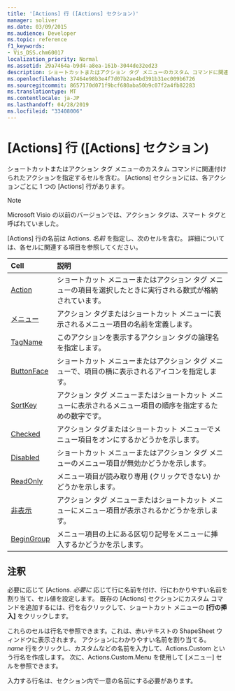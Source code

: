 ```yaml
---
title: '[Actions] 行 ([Actions] セクション)'
manager: soliver
ms.date: 03/09/2015
ms.audience: Developer
ms.topic: reference
f1_keywords:
- Vis_DSS.chm60017
localization_priority: Normal
ms.assetid: 29a7464a-b9d4-a8ea-161b-3044de32ed23
description: ショートカットまたはアクション タグ メニューのカスタム コマンドに関連付けられたアクションを指定するセルを含む。 [Actions] セクションには、各アクションごとに 1 つの [Actions] 行があります。
ms.openlocfilehash: 37464e98b3e4f7d07b2ae4bd391b31ec009b6726
ms.sourcegitcommit: 8657170d071f9bcf680aba50b9c07f2a4fb82283
ms.translationtype: MT
ms.contentlocale: ja-JP
ms.lasthandoff: 04/28/2019
ms.locfileid: "33408006"
---
```

# <a name="actions-row-actions-section"></a>[Actions] 行 ([Actions] セクション)

ショートカットまたはアクション タグ メニューのカスタム コマンドに関連付けられたアクションを指定するセルを含む。 [Actions] セクションには、各アクションごとに 1 つの [Actions] 行があります。
  
> [!NOTE]
> Microsoft Visio の以前のバージョンでは、アクション タグは、スマート タグと呼ばれていました。 
  
[Actions] 行の名前は Actions. *名前*  を指定し、次のセルを含む。 詳細については、各セルに関連する項目を参照してください。 
  
|**Cell**|**説明**|
|:-----|:-----|
|[Action](action-cell-actions-section.md) <br/> |ショートカット メニューまたはアクション タグ メニューの項目を選択したときに実行される数式が格納されています。  <br/> |
|[メニュー](menu-cell-actions-section.md) <br/> |アクション タグまたはショートカット メニューに表示されるメニュー項目の名前を定義します。  <br/> |
|[TagName](tagname-cell-actions-section.md) <br/> |このアクションを表示するアクション タグの論理名を指定します。  <br/> |
|[ButtonFace](buttonface-cell-actions-section.md) <br/> |ショートカット メニューまたはアクション タグ メニューで、項目の横に表示されるアイコンを指定します。  <br/> |
|[SortKey](sortkey-cell-actions-section.md) <br/> |アクション タグ メニューまたはショートカット メニューに表示されるメニュー項目の順序を指定するための数字です。  <br/> |
|[Checked](checked-cell-actions-section.md) <br/> |アクション タグまたはショートカット メニューでメニュー項目をオンにするかどうかを示します。  <br/> |
|[Disabled](disabled-cell-actions-section.md) <br/> |ショートカット メニューまたはアクション タグ メニューのメニュー項目が無効かどうかを示します。  <br/> |
|[ReadOnly](readonly-cell-actions-section.md) <br/> |メニュー項目が読み取り専用 (クリックできない) かどうかを示します。  <br/> |
|[非表示](invisible-cell-actions-section.md) <br/> |アクション タグ メニューまたはショートカット メニューにメニュー項目が表示されるかどうかを示します。  <br/> |
|[BeginGroup](begingroup-cell-actions-section.md) <br/> |メニュー項目の上にある区切り記号をメニューに挿入するかどうかを示します。  <br/> |
   
## <a name="remarks"></a>注釈

 必要に応じて [Actions.  *必要に*  応じて行に名前を付け、行にわかりやすい名前を割り当て、セル値を設定します。 既存の [Actions] セクションにカスタム コマンドを追加するには、行を右クリックして、ショートカット メニューの **[行の挿入]** をクリックします。 
  
これらのセルは行名で参照できます。これは、赤いテキストの ShapeSheet ウィンドウに表示されます。 アクションにわかりやすい名前を割り当てる。 *name* 行をクリックし、カスタムなどの名前を入力して、Actions.Custom という行名を作成します。  次に、Actions.Custom.Menu を使用して [メニュー] セルを参照できます。 
  
入力する行名は、セクション内で一意の名前にする必要があります。
  

